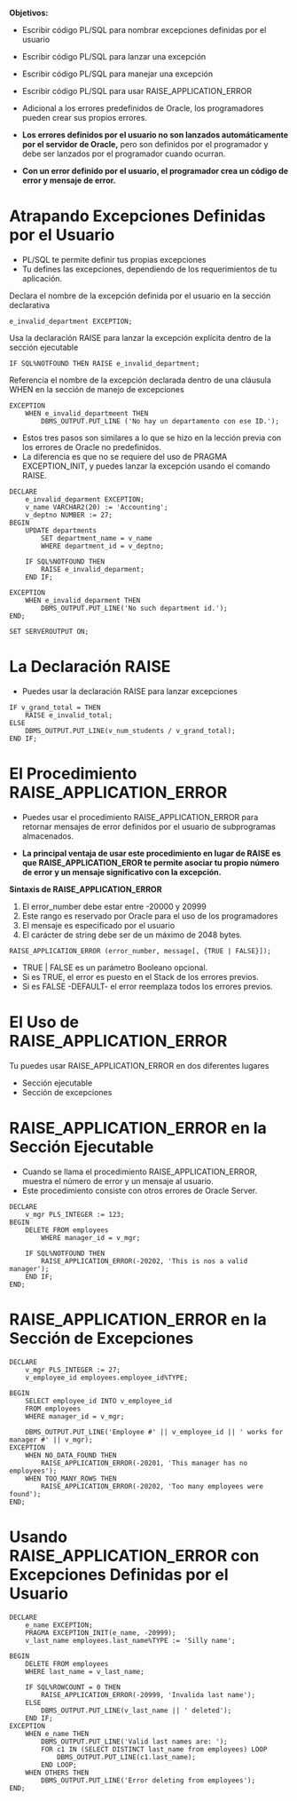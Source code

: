 
**Objetivos:**

- Escribir código PL/SQL para nombrar excepciones definidas por el usuario
- Escribir código PL/SQL para lanzar una excepción
- Escribir código PL/SQL para manejar una excepción
- Escribir código PL/SQL para usar RAISE_APPLICATION_ERROR

- Adicional a los errores predefinidos de Oracle, los programadores pueden crear sus propios errores.
- **Los errores definidos por el usuario no son lanzados automáticamente por el servidor de Oracle,** pero son definidos por el programador y debe ser lanzados por el programador cuando ocurran.

- **Con un error definido por el usuario, el programador crea un código de error y mensaje de error.**

# Atrapando Excepciones Definidas por el Usuario

- PL/SQL te permite definir tus propias excepciones
- Tu defines las excepciones, dependiendo de los requerimientos de tu aplicación.

Declara el nombre de la excepción definida por el usuario en la sección declarativa

```
e_invalid_department EXCEPTION;
```

Usa la declaración RAISE para lanzar la excepción explícita dentro de la sección ejecutable

```
IF SQL%NOTFOUND THEN RAISE e_invalid_department;
```

Referencia el nombre de la excepción declarada dentro de una cláusula WHEN en la sección de manejo de excepciones

```
EXCEPTION
	WHEN e_invalid_departmeent THEN
		DBMS_OUTPUT.PUT_LINE ('No hay un departamento con ese ID.');
```

- Estos tres pasos son similares a lo que se hizo en la lección previa con los errores de Oracle no predefinidos. 
- La diferencia es que no se requiere del uso de PRAGMA EXCEPTION_INIT, y puedes lanzar la excepción usando el comando RAISE.

```
DECLARE
    e_invalid_deparment EXCEPTION;
    v_name VARCHAR2(20) := 'Accounting';
    v_deptno NUMBER := 27;
BEGIN
    UPDATE departments
        SET department_name = v_name 
        WHERE department_id = v_deptno;
    
    IF SQL%NOTFOUND THEN
        RAISE e_invalid_deparment;
    END IF;
    
EXCEPTION
    WHEN e_invalid_deparment THEN
        DBMS_OUTPUT.PUT_LINE('No such department id.');
END;

SET SERVEROUTPUT ON;
```

# La Declaración RAISE

- Puedes usar la declaración RAISE para lanzar excepciones

```
IF v_grand_total = THEN
	RAISE e_invalid_total;
ELSE
	DBMS_OUTPUT.PUT_LINE(v_num_students / v_grand_total);
END IF;
```

# El Procedimiento RAISE_APPLICATION_ERROR

- Puedes usar el procedimiento RAISE_APPLICATION_ERROR para retornar mensajes de error definidos por el usuario de subprogramas almacenados.

- **La principal ventaja de usar este procedimiento en lugar de RAISE es que RAISE_APPLICATION_EROR te permite asociar tu propio número de error y un mensaje significativo con la excepción.**

**Sintaxis de RAISE_APPLICATION_ERROR**

1. El error_number debe estar entre -20000 y 20999
2. Este rango es reservado por Oracle para el uso de los programadores
3. El mensaje es especificado por el usuario
4. El carácter de string debe ser de un máximo de 2048 bytes.

```
RAISE_APPLICATION_ERROR (error_number, message[, {TRUE | FALSE}]);
```

- TRUE | FALSE es un parámetro Booleano opcional.
- Si es TRUE, el error es puesto en el Stack de los errores previos.
- Si es FALSE -DEFAULT- el error reemplaza todos los errores previos.

# El Uso de RAISE_APPLICATION_ERROR

Tu puedes usar RAISE_APPLICATION_ERROR en dos diferentes lugares

- Sección ejecutable
- Sección de excepciones

# RAISE_APPLICATION_ERROR en la Sección Ejecutable

- Cuando se llama el procedimiento RAISE_APPLICATION_ERROR, muestra el número de error y un mensaje al usuario.
- Este procedimiento consiste con otros errores de Oracle Server.

```
DECLARE
    v_mgr PLS_INTEGER := 123;
BEGIN
    DELETE FROM employees
        WHERE manager_id = v_mgr;
    
    IF SQL%NOTFOUND THEN
        RAISE_APPLICATION_ERROR(-20202, 'This is nos a valid manager');
    END IF;
END;
```

# RAISE_APPLICATION_ERROR en la Sección de Excepciones

```
DECLARE
    v_mgr PLS_INTEGER := 27;
    v_employee_id employees.employee_id%TYPE;
    
BEGIN   
    SELECT employee_id INTO v_employee_id 
    FROM employees
    WHERE manager_id = v_mgr;
    
    DBMS_OUTPUT.PUT_LINE('Employee #' || v_employee_id || ' works for manager #' || v_mgr);
EXCEPTION
    WHEN NO_DATA_FOUND THEN
        RAISE_APPLICATION_ERROR(-20201, 'This manager has no employees');
    WHEN TOO_MANY_ROWS THEN
        RAISE_APPLICATION_ERROR(-20202, 'Too many employees were found');
END;
```

# Usando RAISE_APPLICATION_ERROR con Excepciones Definidas por el Usuario

```
DECLARE
    e_name EXCEPTION;
    PRAGMA EXCEPTION_INIT(e_name, -20999);
    v_last_name employees.last_name%TYPE := 'Silly name';
    
BEGIN
    DELETE FROM employees 
    WHERE last_name = v_last_name;
    
    IF SQL%ROWCOUNT = 0 THEN
        RAISE_APPLICATION_ERROR(-20999, 'Invalida last name');
    ELSE    
        DBMS_OUTPUT.PUT_LINE(v_last_name || ' deleted');
    END IF;
EXCEPTION
    WHEN e_name THEN 
        DBMS_OUTPUT.PUT_LINE('Valid last names are: ');
        FOR c1 IN (SELECT DISTINCT last_name from employees) LOOP   
            DBMS_OUTPUT.PUT_LINE(c1.last_name);
        END LOOP;
    WHEN OTHERS THEN
        DBMS_OUTPUT.PUT_LINE('Error deleting from employees');
END;
```
























